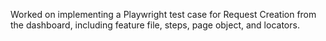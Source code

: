 Worked on implementing a Playwright test case for Request Creation from the dashboard, including feature file, steps, page object, and locators.
